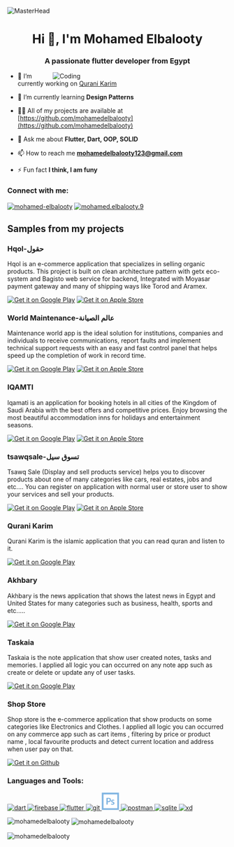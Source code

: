 ![MasterHead](https://1.bp.blogspot.com/-b6bxqJmHSBQ/YCF7iAb1e8I/AAAAAAAAQD4/bjVGymoEwg4HKkjQI04cj9LyYnHS4LhdQCLcBGAsYHQ/s0/new-curriculum-for-android-educators-social-v4.png)
<h1 align="center">Hi 👋, I'm Mohamed Elbalooty</h1>
<h3 align="center">A passionate flutter developer from Egypt</h3>
<img align= "right" alt= "Coding" width= "400" src= "https://miro.medium.com/max/1360/1*IRGHmiGsa16stedQvIaZfw.gif">

- 🔭 I’m currently working on [Qurani Karim](https://github.com/mohamedelbalooty/qurany_karim)

- 🌱 I’m currently learning **Design Patterns**

- 👨‍💻 All of my projects are available at [https://github.com/mohamedelbalooty](https://github.com/mohamedelbalooty)

- 💬 Ask me about **Flutter, Dart, OOP, SOLID**

- 📫 How to reach me **mohamedelbalooty123@gmail.com**

- ⚡ Fun fact **I think, I am funy**

<h3 align="left">Connect with me:</h3>
<p align="left">
<a href="https://linkedin.com/in/mohamed-elbalooty" target="blank"><img align="center" src="https://raw.githubusercontent.com/rahuldkjain/github-profile-readme-generator/master/src/images/icons/Social/linked-in-alt.svg" alt="mohamed-elbalooty" height="30" width="40" /></a>
<a href="https://fb.com/mohamed.elbalooty.9" target="blank"><img align="center" src="https://raw.githubusercontent.com/rahuldkjain/github-profile-readme-generator/master/src/images/icons/Social/facebook.svg" alt="mohamed.elbalooty.9" height="30" width="40" /></a>
</p>

<h2> Samples from my projects </h2>

### Hqol-حقول
Hqol is an e-commerce application that specializes in selling organic products. This project is built on
clean architecture pattern with getx eco-system and Bagisto web service for backend, Integrated with
Moyasar payment gateway and many of shipping ways like Torod and Aramex.

[<img src="https://user-images.githubusercontent.com/50374022/152713461-d367ec7a-687b-40ca-a881-30e49d69821c.png"
alt='Get it on Google Play'
height="50">](https://play.google.com/store/apps/details?id=com.salla.hqolsa) [<img src="https://1000logos.net/wp-content/uploads/2020/08/apple-app-store-logo.jpg"
alt='Get it on Apple Store'
height="50">](https://apps.apple.com/us/app/%D8%AD%D9%82%D9%88%D9%84-hqol/id1507396377)

### World Maintenance-عالم الصيانة
Maintenance world app is the ideal solution for institutions, companies and individuals to receive
communications, report faults and implement technical support requests with an easy and fast control
panel that helps speed up the completion of work in record time.

[<img src="https://user-images.githubusercontent.com/50374022/152713461-d367ec7a-687b-40ca-a881-30e49d69821c.png"
alt='Get it on Google Play'
height="50">](https://play.google.com/store/apps/details?id=com.alam_elsianah.alam_elsianah) [<img src="https://1000logos.net/wp-content/uploads/2020/08/apple-app-store-logo.jpg"
alt='Get it on Apple Store'
height="50">](https://apps.apple.com/us/app/maintenance-world-%D8%B9%D8%A7%D9%84%D9%85-%D8%A7%D9%84%D8%B5%D9%8A%D8%A7%D9%86%D8%A9/id1669008282?platform=iphone)

### IQAMTI
Iqamati is an application for booking hotels in all cities of the Kingdom of Saudi Arabia with the best offers
and competitive prices. Enjoy browsing the most beautiful accommodation inns for holidays and
entertainment seasons.

[<img src="https://user-images.githubusercontent.com/50374022/152713461-d367ec7a-687b-40ca-a881-30e49d69821c.png"
alt='Get it on Google Play'
height="50">](https://play.google.com/store/apps/details?id=com.iqamti_app) [<img src="https://1000logos.net/wp-content/uploads/2020/08/apple-app-store-logo.jpg"
alt='Get it on Apple Store'
height="50">](https://apps.apple.com/br/app/iqamti-%D8%A5%D9%82%D8%A7%D9%85%D8%AA%D9%8A/id1605716549?l=en)

### tsawqsale-تسوق سيل
Tsawq Sale (Display and sell products service) helps you to discover products about one of many
categories like cars, real estates, jobs and etc.... You can register on application with normal user or
store user to show your services and sell your products.

[<img src="https://user-images.githubusercontent.com/50374022/152713461-d367ec7a-687b-40ca-a881-30e49d69821c.png"
alt='Get it on Google Play'
height="50">](https://play.google.com/store/apps/details?id=com.tsawq.sale&hl=ar&gl=US&pli=1) [<img src="https://1000logos.net/wp-content/uploads/2020/08/apple-app-store-logo.jpg"
alt='Get it on Apple Store'
height="50">](https://apps.apple.com/qa/app/%D8%AA%D8%B3%D9%88%D9%82-%D8%B3%D9%8A%D9%84-tsawq-sale/id1588706334)

### Qurani Karim
Qurani Karim is the islamic application that you can read quran and listen to it.

[<img src="https://user-images.githubusercontent.com/50374022/152713461-d367ec7a-687b-40ca-a881-30e49d69821c.png"
alt='Get it on Google Play'
height="50">](https://play.google.com/store/apps/details?id=com.mohamedElbalooty.qurani_karim)

### Akhbary
Akhbary is the news application that shows the latest news in Egypt and United States for many categories such as business, health, sports and etc.....

[<img src="https://user-images.githubusercontent.com/50374022/152713461-d367ec7a-687b-40ca-a881-30e49d69821c.png"
alt='Get it on Google Play'
height="50">](https://play.google.com/store/apps/details?id=com.mohamedElbalooty.akhbary)

### Taskaia
Taskaia is the note application that show user created notes, tasks and memories.
I applied all logic you can occurred on any note app such as create or delete or update any of user tasks.

[<img src="https://user-images.githubusercontent.com/50374022/152713461-d367ec7a-687b-40ca-a881-30e49d69821c.png"
alt='Get it on Google Play'
height="50">](https://play.google.com/store/apps/details?id=com.mohamedElbalooty.taskaia)

### Shop Store
Shop store is the e-commerce application that show products on some categories like Electronics and Clothes. I applied all logic you can occurred on any commerce app such as cart items , filtering by price or product name , local favourite products and detect current location and address when user pay on that.

[<img src="https://miro.medium.com/max/4000/1*8HHpgXJkc6jQSiNT42EiBg.png"
alt='Get it on Github'
height="50">](https://github.com/mohamedelbalooty/shop_store)

<h3 align="left">Languages and Tools:</h3>
<p align="left"> <a href="https://dart.dev" target="_blank" rel="noreferrer"> <img src="https://www.vectorlogo.zone/logos/dartlang/dartlang-icon.svg" alt="dart" width="40" height="40"/> </a> <a href="https://firebase.google.com/" target="_blank" rel="noreferrer"> <img src="https://www.vectorlogo.zone/logos/firebase/firebase-icon.svg" alt="firebase" width="40" height="40"/> </a> <a href="https://flutter.dev" target="_blank" rel="noreferrer"> <img src="https://www.vectorlogo.zone/logos/flutterio/flutterio-icon.svg" alt="flutter" width="40" height="40"/> </a> <a href="https://git-scm.com/" target="_blank" rel="noreferrer"> <img src="https://www.vectorlogo.zone/logos/git-scm/git-scm-icon.svg" alt="git" width="40" height="40"/> </a> <a href="https://www.photoshop.com/en" target="_blank" rel="noreferrer"> <img src="https://raw.githubusercontent.com/devicons/devicon/master/icons/photoshop/photoshop-line.svg" alt="photoshop" width="40" height="40"/> </a> <a href="https://postman.com" target="_blank" rel="noreferrer"> <img src="https://www.vectorlogo.zone/logos/getpostman/getpostman-icon.svg" alt="postman" width="40" height="40"/> </a> <a href="https://www.sqlite.org/" target="_blank" rel="noreferrer"> <img src="https://www.vectorlogo.zone/logos/sqlite/sqlite-icon.svg" alt="sqlite" width="40" height="40"/> </a> <a href="https://www.adobe.com/products/xd.html" target="_blank" rel="noreferrer"> <img src="https://cdn.worldvectorlogo.com/logos/adobe-xd.svg" alt="xd" width="40" height="40"/> </a> </p>

<p><img align="left" src="https://github-readme-stats.vercel.app/api/top-langs?username=mohamedelbalooty&show_icons=true&locale=en&layout=compact" alt="mohamedelbalooty" /></p>

<p>&nbsp;<img align="center" src="https://github-readme-stats.vercel.app/api?username=mohamedelbalooty&show_icons=true&locale=en" alt="mohamedelbalooty" /></p>

<p><img align="center" src="https://github-readme-streak-stats.herokuapp.com/?user=mohamedelbalooty&" alt="mohamedelbalooty" /></p>
